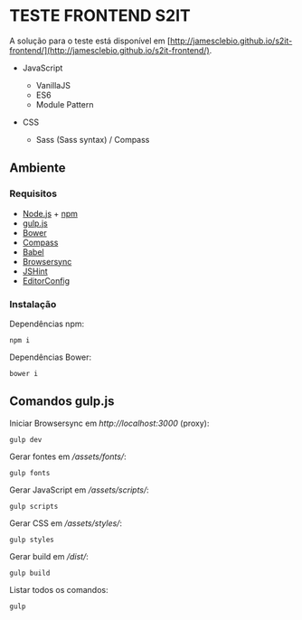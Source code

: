 # TESTE FRONTEND S2IT

A solução para o teste está disponível em [http://jamesclebio.github.io/s2it-frontend/](http://jamesclebio.github.io/s2it-frontend/).

* JavaScript
  - VanillaJS
  - ES6
  - Module Pattern

* CSS
  - Sass (Sass syntax) / Compass

## Ambiente

### Requisitos

* [Node.js](https://nodejs.org/) + [npm](https://www.npmjs.com/)
* [gulp.js](https://gulpjs.com/)
* [Bower](https://bower.io/)
* [Compass](compass-style.org/)
* [Babel](https://babeljs.io/)
* [Browsersync](https://browsersync.io/)
* [JSHint](http://jshint.com/)
* [EditorConfig](http://editorconfig.org/)

### Instalação

Dependências npm:

```
npm i
```

Dependências Bower:

```
bower i
```

## Comandos gulp.js

Iniciar Browsersync em *http://localhost:3000* (proxy):

```
gulp dev
```

Gerar fontes em */assets/fonts/*:

```
gulp fonts
```

Gerar JavaScript em */assets/scripts/*:

```
gulp scripts
```

Gerar CSS em */assets/styles/*:

```
gulp styles
```

Gerar build em */dist/*:

```
gulp build
```

Listar todos os comandos:

```
gulp
```
